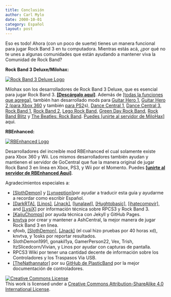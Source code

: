 ```yaml
---
title: Conclusión
author: Carl Mylo
date: 2000-10-01
category: Español
layout: post
---
```


Eso es todo! Ahora (con un poco de suerte) tienes un manera funcional para jugar Rock Band 3 en tu computadora. Mientras estás acá, ¿por qué no te unes a algunas comunidades que están ayudando a mantener viva la Comunidad de Rock Band?

**Rock Band 3 Deluxe/Milohax:** 

[![Rock Band 3 Deluxe Logo](https://raw.githubusercontent.com/hmxmilohax/rb3-pc/main/assets/images/xtra/rb3dx.gif)](https://rb3dx.neocities.org/ "Rock Band 3 Deluxe")

Milohax son los desarrolladores de Rock Band 3 Deluxe, que es esencial para jugar Rock Band 3. **[\[Descárgalo aquí\]](https://rb3dx.neocities.org/)**. Además de [[todas la funciones que agrega]](https://rb3dx.neocities.org/features), también han desarrollado mods para [Guitar Hero 1](https://github.com/Milohax-archive/Guitar-Hero-Deluxe), [Guitar Hero 2 (para Xbox 360](https://github.com/hmxmilohax/Guitar-Hero-II-Deluxe-360) y también [para PS2](https://github.com/Milohax-archive/Guitar-Hero-Deluxe)s), [Dance Central 1](https://github.com/hmxmilohax/dance-central-1-deluxe), [Dance Central 3](https://github.com/hmxmilohax/dance-central-3-deluxe), [Rock Band 1](https://github.com/hmxmilohax/rock-band-1-deluxe), [Rock Band 2](https://github.com/hmxmilohax/rock-band-2-deluxe), [Lego Rock Band](https://github.com/Milohax-archive/lego-rock-band-deluxe), [Green Day Rock Band](https://github.com/Milohax-archive/greenday-rock-band-deluxe), [Rock Band Blitz](https://github.com/Milohax-archive/rock-band-blitz-deluxe) y [The Beatles: Rock Band](https://github.com/Milohax-archive/beatles-rock-band-deluxe). [Puedes \[unirte al servidor de MiloHax\]](https://rb3dx.neocities.org/discord) aqui.


**RBEnhanced:**

[![RBEnhanced Logo](https://raw.githubusercontent.com/hmxmilohax/rb3-pc/main/assets/images/xtra/rbe.png)](https://rb3e.rbenhanced.rocks/ "RBEnhanced")

Desarrolladores del increíble mod RBEnhanced el cual solamente existe para Xbox 360 y Wii. Los mismos desarrolladores también ayudan y mantienen el servidor de GoCentral que fue la manera original de jugar Rock Band 3 en linea en Xbox, PS3, y Wii por el Momento. Puedes [**\[unirte al servidor de RBEnhanced Aqui\]**](https://discord.gg/6rRUWXPYwb).

Agradecimientos especiales a:

*	[[SlothDemon]](https://www.youtube.com/@SlothDemon1991) y [[Lynxeption]](https://www.youtube.com/@Lynxeption)por ayudar a traducir esta guía y ayudarme a recordar como escribir Español.
*   [[DarkRTA]](https://www.youtube.com/@darkrta), [[Linos]](https://www.youtube.com/@LinosMelendi), [[Jnack]](https://www.youtube.com/@jnackmclain), [[lunalawl]](https://github.com/lunalawl), [[Hughtobasíc]](https://www.youtube.com/@thisisRK), [[ihatecompvir]](https://www.youtube.com/@ihatecompvir1591), and [[LysiX]](https://www.youtube.com/@LysiX) por información técnica sobre RPCS3 y Rock Band 3.
*	[[KaijuChomps]](https://github.com/KaijuChomps) por ayuda técnica con Jekyll y GitHub Pages.
* [knvtva](https://github.com/knvtva) por crear y mantener a AshCentral, la mejor manera de jugar Rock Band 3 en linea.
*   qfoxb, [[SlothDemon]](https://www.youtube.com/@SlothDemon1991), [[Jnack]](https://www.youtube.com/@jnackmclain) (el cual hizo pruebas por 40 horas xd), knvtva, y 1osks por reportar resultados.
*   SlothDemon1991, gonakil1ya, GamerPerson22, Vex, Trish, ItzSlicedcorn/Vivian, y Linos por ayudar con capturas de pantalla.
*   RPCS3 Wiki por tener una cantidad decente de información sobre los Controladores y los Traspasos Via USB.
*   [[TheNathannator]](https://github.com/TheNathannator) por su [GitHub de PlasticBand](https://github.com/TheNathannator/PlasticBand) por la mejor documentación de controladores.


[![Creative Commons License](https://i.creativecommons.org/l/by-sa/4.0/88x31.png)](http://creativecommons.org/licenses/by-sa/4.0/)  
This work is licensed under a [Creative Commons Attribution-ShareAlike 4.0 International License](http://creativecommons.org/licenses/by-sa/4.0/).
